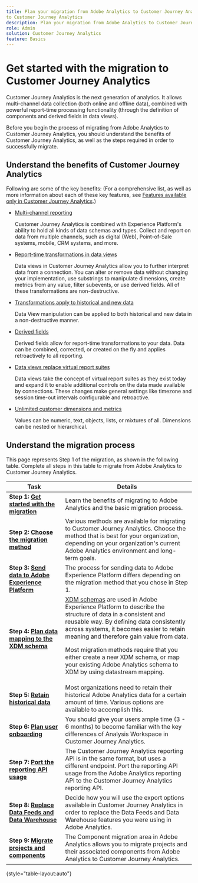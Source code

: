 ```yaml
---
title: Plan your migration from Adobe Analytics to Customer Journey Analytics
to Customer Journey Analytics
description: Plan your migration from Adobe Analytics to Customer Journey Analytics
role: Admin
solution: Customer Journey Analytics
feature: Basics
---
```

# Get started with the migration to Customer Journey Analytics

Customer Journey Analytics is the next generation of analytics. It allows multi-channel data collection (both online and offline data), combined with powerful report-time processing functionality (through the definition of components and derived fields in data views). 

Before you begin the process of migrating from Adobe Analytics to Customer Journey Analytics, you should understand the benefits of Customer Journey Analytics, as well as the steps required in order to successfully migrate.

## Understand the benefits of Customer Journey Analytics 

 Following are some of the key benefits: (For a comprehensive list, as well as more information about each of these key features, see [Features available only in Customer Journey Analytics](/help/getting-started/aa-vs-cja/cja-aa.md#adobe-customer-journey-analytics-features-not-available-in-adobe-analytics).) 

* [Multi-channel reporting](/help/getting-started/aa-to-cja-user.md#changes-to-data-architecture)

  Customer Journey Analytics is combined with Experience Platform's ability to hold all kinds of data schemas and types. Collect and report on data from multiple channels, such as digital (Web), Point-of-Sale systems, mobile, CRM systems, and more.

* [Report-time transformations in data views](/help/getting-started/aa-vs-cja/vrs-dataview-sandbox-adc.md#customer-journey-analytics-data-views)

  Data views in Customer Journey Analytics allow you to further interpret data from a connection. You can alter or remove data without changing your implementation, use substrings to manipulate dimensions, create metrics from any value, filter subevents, or use derived fields. All of these transformations are non-destructive. 

* [Transformations apply to historical and new data](/help/getting-started/aa-vs-cja/vrs-dataview-sandbox-adc.md)

  Data View manipulation can be applied to both historical and new data in a non-destructive manner.

* [Derived fields](/help/data-views/derived-fields/derived-fields.md)

  Derived fields allow for report-time transformations to your data. Data can be combined, corrected, or created on the fly and applies retroactively to all reporting.

* [Data views replace virtual report suites](/help/getting-started/aa-to-cja-user.md#changes-to-the-concept-of-virtual-report-suites)

  Data views take the concept of virtual report suites as they exist today and expand it to enable additional controls on the data made available by connections. These changes make general settings like timezone and session time-out intervals configurable and retroactive. 

* [Unlimited customer dimensions and metrics](/help/getting-started/aa-to-cja-user.md#changes-to-the-concept-of-evars-and-props)

  Values can be numeric, text, objects, lists, or mixtures of all. Dimensions can be nested or hierarchical.

## Understand the migration process

<!-- Include a graphic of the end-to-end process, as well as links to each step of the process -->
This page represents Step 1 of the migration, as shown in the following table. Complete all steps in this table to migrate from Adobe Analytics to Customer Journey Analytics.

| Task | Details |
|---------|----------|
| **Step 1: [Get started with the migration](/help/getting-started/cja-migration/cja-migration-getstarted.md)** | Learn the benefits of migrating to Adobe Analytics and the basic migration process. |
| **Step 2: [Choose the migration method](/help/getting-started/cja-migration/cja-migration-method.md)** | Various methods are available for migrating to Customer Journey Analytics. Choose the method that is best for your organization, depending on your organization's current Adobe Analytics environment and long-term goals. | 
| **Step 3: [Send data to Adobe Experience Platform](/help/getting-started/cja-migration/cja-migration-send-to-platform.md)** | The process for sending data to Adobe Experience Platform differs depending on the migration method that you chose in Step 1. | 
| **Step 4: [Plan data mapping to the XDM schema](/help/getting-started/cja-migration/cja-migration-xdm.md)** | [XDM schemas](https://experienceleague.adobe.com/en/docs/experience-platform/xdm/home#xdm-schemas) are used in Adobe Experience Platform to describe the structure of data in a consistent and reusable way. By defining data consistently across systems, it becomes easier to retain meaning and therefore gain value from data.<p>Most migration methods require that you either create a new XDM schema, or map your existing Adobe Analytics schema to XDM by using datastream mapping.</p>  |
| **Step 5: [Retain historical data](/help/getting-started/cja-migration/cja-migration-historical-data.md)** | Most organizations need to retain their historical Adobe Analytics data for a certain amount of time. Various options are available to accomplish this.  | 
| **Step 6: [Plan user onboarding](/help/getting-started/cja-migration/cja-migration-onboarding.md)** | You should give your users ample time (3 - 6 months) to become familiar with the key differences of Analysis Workspace in Customer Journey Analytics. | 
| **Step 7: [Port the reporting API usage](/help/getting-started/cja-migration/cja-migration-api.md)** | The Customer Journey Analytics reporting API is in the same format, but uses a different endpoint. Port the reporting API usage from the Adobe Analytics reporting API to the Customer Journey Analytics reporting API. | 
| **Step 8: [Replace Data Feeds and Data Warehouse](/help/getting-started/cja-migration/cja-migration-export-options.md)** | Decide how you will use the export options available in Customer Journey Analytics in order to replace the Data Feeds and Data Warehouse features you were using in Adobe Analytics.  |
| **Step 9: [Migrate projects and components](/help/getting-started/cja-migration/cja-migration-projects.md)** | The Component migration area in Adobe Analytics allows you to migrate projects and their associated components from Adobe Analytics to Customer Journey Analytics.  |

{style="table-layout:auto"}